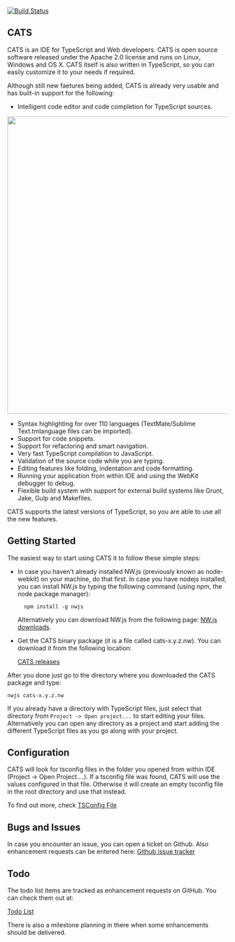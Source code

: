 [![Build Status](https://travis-ci.org/jbaron/cats.svg?branch=master)](https://travis-ci.org/jbaron/cats)

## CATS

CATS is an IDE for TypeScript and Web developers. CATS is open source software released under the Apache 2.0 license 
and runs on Linux, Windows and OS X.  CATS itself is also written in TypeScript, so you can easily 
customize it to your needs if required.

Although still new faetures being added, CATS is already very usable and has built-in support for the following: 

- Intelligent code editor and code completion for TypeScript sources.
 
<img width="680" src="https://raw.github.com/jbaron/cats/master/artifacts/cats_screenshot.png" />

- Syntax highlighting for over 110 languages (TextMate/Sublime Text.tmlanguage files can be imported).
- Support for code snippets.
- Support for refactoring and smart navigation.
- Very fast TypeScript compilation to JavaScript.
- Validation of the source code while you are typing.
- Editing features like folding, indentation and code formatting.
- Running your application from within IDE and using the WebKit debugger to debug.
- Flexible build system with support for external build systems like Grunt, Jake, Gulp and Makefiles.

CATS supports the latest versions of TypeScript, so you are able to use all the new features.

## Getting Started

The easiest way to start using CATS it to follow these simple steps:

* In case you haven't already installed NW.js (previously known as node-webkit) on your machine, do that first. In case you have nodejs installed, you can install
  NW.js by typing the following command (using npm, the node package manager):

        npm install -g nwjs

  Alternatively you can download NW.js from the following page: [NW.js downloads](http://nwjs.io). 

* Get the CATS binary package (it is a file called cats-x.y.z.nw). You can download it from the following location:

  [CATS releases](https://github.com/jbaron/cats/releases/) 
  
  
After you done just go to the directory where you downloaded the CATS package and type:

```shell
nwjs cats-x.y.z.nw
```

If you already have a directory with TypeScript files, just select that directory from `Project -> Open project...`
to start editing your files. Alternatively you can open any directory as a project and start adding the
different TypeScript files as you go along with your project.


## Configuration

CATS will look for tsconfig files in the folder you opened from within IDE (Project -> Open Project....). If a tsconfig file was found, CATS will use the values configured in that file.
Otherwise it will create an empty tsconfig file in the root directory and use that instead.

To find out more, check [TSConfig File](https://github.com/jbaron/cats/wiki/TSConfig-File)


## Bugs and Issues

In case you encounter an issue, you can open a ticket on Github. 
Also enhancement requests can be entered here: [Github issue tracker](https://github.com/jbaron/cats/issues)


## Todo

The todo list items are tracked as enhancement requests on GitHub. You can check them out at:

[Todo List](https://github.com/jbaron/cats/issues?labels=enhancement&page=1&state=open)

There is also a milestone planning in there when some enhancements should be delivered. 

